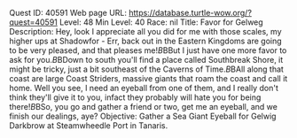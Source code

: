 Quest ID: 40591
Web page URL: https://database.turtle-wow.org/?quest=40591
Level: 48
Min Level: 40
Race: nil
Title: Favor for Gelweg
Description: Hey, look I appreciate all you did for me with those scales, my higher ups at Shadowfor - Err, back out in the Eastern Kingdoms are going to be very pleased, and that pleases me!$B$BBut I just have one more favor to ask for you.$B$BDown to south you'll find a place called Southbreak Shore, it might be tricky, just a bit southeast of the Caverns of Time.$B$BAll along that coast are large Coast Striders, massive giants that roam the coast and call it home. Well you see, I need an eyeball from one of them, and I really don't think they'll give it to you, infact they probably will hate you for being there!$B$BSo, you go and gather a friend or two, get me an eyeball, and we finish our dealings, aye?
Objective: Gather a Sea Giant Eyeball for Gelwig Darkbrow at Steamwheedle Port in Tanaris.
